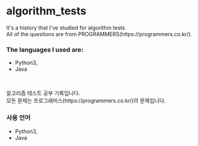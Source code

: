 # algorithm_tests
<p>It's a history that I've studied for algorithm tests.</br>
All of the questions are from PROGRAMMERS(https://programmers.co.kr/).</p>
<h3>The languages I used are:</h3><ul>
<li>Python3,</li>
<li>Java</li>
</ul>
</br>
<p>알고리즘 테스트 공부 기록입니다.</br>
모든 문제는 프로그래머스(https://programmers.co.kr/)의 문제입니다.</p>
<h3>사용 언어</h3><ul>
<li>Python3,</li>
<li>Java</li>
</ul>
